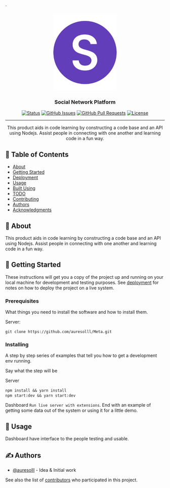 `<p align="center">
<a href="" rel="noopener">
<img width=200px height=240px src="https://github.com/auresolll/Meta/blob/master/LOGO.png?raw=true" alt="Project logo"></a>

</p>

<h3 align="center">Social Network Platform</h3>

<div align="center">

[![Status](https://img.shields.io/badge/status-active-success.svg)]()
[![GitHub Issues](https://img.shields.io/github/issues/kylelobo/The-Documentation-Compendium.svg)](https://github.com/kylelobo/The-Documentation-Compendium/issues)
[![GitHub Pull Requests](https://img.shields.io/github/issues-pr/kylelobo/The-Documentation-Compendium.svg)](https://github.com/kylelobo/The-Documentation-Compendium/pulls)
[![License](https://img.shields.io/badge/license-MIT-blue.svg)](/LICENSE)

</div>

---

<p align="center">This product aids in code learning by constructing a code base and an API using Nodejs. Assist people in connecting with one another and learning code in a fun way.
    <br> 
</p>

## 📝 Table of Contents

- [About](#about)
- [Getting Started](#getting_started)
- [Deployment](#deployment)
- [Usage](#usage)
- [Built Using](#built_using)
- [TODO](../TODO.md)
- [Contributing](../CONTRIBUTING.md)
- [Authors](#authors)
- [Acknowledgments](#acknowledgement)

## 🧐 About <a name = "about"></a>

This product aids in code learning by constructing a code base and an API using Nodejs. Assist people in connecting with one another and learning code in a fun way.

## 🏁 Getting Started <a name = "getting_started"></a>

These instructions will get you a copy of the project up and running on your local machine for development and testing purposes. See [deployment](#deployment) for notes on how to deploy the project on a live system.

### Prerequisites

What things you need to install the software and how to install them.

Server:

```
git clone https://github.com/auresolll/Meta.git
```

### Installing

A step by step series of examples that tell you how to get a development env running.

Say what the step will be

Server

```
npm install && yarn install
npm start:dev && yarn start:dev
```

Dashboard
`Run live server with extensions`.
End with an example of getting some data out of the system or using it for a little demo.

## 🎈 Usage <a name="usage"></a>

Dashboard have interface to the people testing and usable.

## ✍️ Authors <a name = "authors"></a>

- [@auresolll](https://github.com/auresolll) - Idea & Initial work

See also the list of [contributors](https://github.com/auresolll/Meta/graphs/contributors) who participated in this project.

